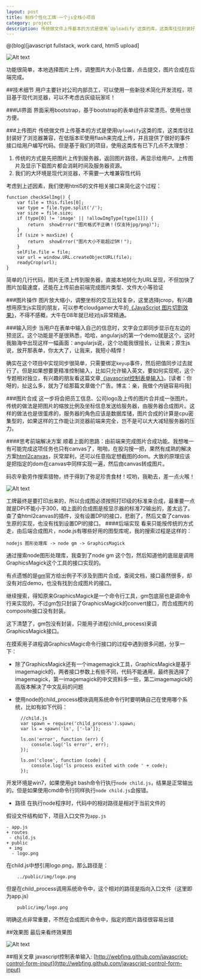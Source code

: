 ```yaml
---
layout: post
title: 制作个性化工牌-一个js全栈小项目
category: project
description: 传统做文件上传基本的方式是使用`Uploadify`这类的库，这类库往往封装好了浏览器兼容，在低版本IE使用flash来完成上传，并且提供了很好的事件接口给用户编写代码。但是基于我们的项目，使用这类库有已下几点不太理想
---
```


@(blog)[javascript fullstack, work card, html5 upload]

![Alt text](http://king-images.qiniudn.com/word-card-cover.jpg)

功能很简单，本地选择图片上传，调整图片大小及位置，点击提交，图片合成在后端完成。

##技术细节
用户主要针对公司内部员工，可以使用一些新技术简化开发流程，项目基于现代浏览器，可以不考虑古灰级玩家IE！

###UI界面
界面采用bootstrap，基于bootstrap的表单组件非常漂亮，使用也很方便。

###上传图片
传统做文件上传基本的方式是使用`Uploadify`这类的库，这类库往往封装好了浏览器兼容，在低版本IE使用flash来完成上传，并且提供了很好的事件接口给用户编写代码。但是基于我们的项目，使用这类库有已下几点不太理想：

1. 传统的方式是先把图片上传到服务器，返回图片路径，再显示给用户。上传图片及显示下载图片都会消耗时间及服务器资源。
2. 我们的大环境是现代浏览器，不需要一大堆兼容性代码

考虑到上述因素，我们使用html5的文件相关接口来简化这个过程：

    function checkSelImg() {
        var file = this.files[0];
        var type = file.type.split('/');
        var size = file.size;
        if (type[0] != 'image' || !allowImgType[type[1]]) {
            return  showError("图片格式不正确！(仅支持jpg/png)");
        }
        if (size > maxSize) {
            return  showError("图片大小不能超过5M！");
        }
        selFile.file = file;
        var url = window.URL.createObjectURL(file);
        readyCrop(url);
    }

简单的几行代码，图片无须上传到服务器，直接本地转化为URL呈现，不但加快了图片加载速度，还能在上传前由前端完成图片类型、文件大小等验证

###图片操作
图片放大缩小，调整坐标的交互比较复杂，这里选择jcrop，有兴趣想用原生js实现的朋友，可以参考cloudgamer大牛的[《JavaScript 图片切割效果》](http://www.cnblogs.com/cloudgamer/archive/2008/07/21/1247267.html)，不得不感概，大牛在08年就已经对js非常精通。

###输入同步
当用户在表单中输入自己的信息时，文字会立即同步显示在左边的预览区。这个功能是不是很熟悉，哈哈，angularjs的第一个demo就是这个。这时我脑海中出现这样一幅画面：angularjs说，这个功能我很擅长，让我来；原生js说，放开那表单，你太大了，让我来，我短小精悍！

确实在这个项目中实现同步很简单，只需要绑定`keyup`事件，然后把值同步过去就行了。但是如果想要更精准控制输入，比如只允许输入英文，要如何实现呢，这个专题相对独立，有兴趣的朋友看这篇文章[《javascript控制表单输入》](http://webfing.github.com/control-form-input)。[读者：你呀的，扯这么多，就为了给那篇文章做个广告。博主：亲，我做个内链容易吗我]


###图片合成
 这一步将会把员工信息、公司logo及上传的图片合并成一张图片。传统的做法是把图片的缩放比例及坐标信息发送给服务器，由服务器合成图片。这样的做法也是很蛋疼的，服务器的角色应该是数据库储，图片合成的计算是cpu密集型的，如果这样的工作能让浏览器前端来完全，岂不是可以大大减轻服务器的压力。

####思考前端解决方案
 顺着上面的思路：由前端来完成图片合成功能。我想唯一有可能完成这项任务也只有canvas了，啪啪，在股沟搜一把，果然有成熟的解决方案[html2canvas](http://html2canvas.hertzen.com/)，灰常犀利，还可以任意指定想截图的dom。大致的原理应该是把指定的dom在canvas中同样实现一遍，然后由canvas转成图片。

 码农辛勤劳作搜索猎物，终于得到了弥足珍贵食材！哎哟，我勒去，差一点火喉！

 ![Alt text](http://king-images.qiniudn.com/canvas.jpg)

工牌最终是要打印出来的，所以合成图必须按照打印级的标准来合成，最重要一点就是DPI不能小于300，咱上面的合成图是按显示器的标准72输出的，差太远了。查了查html2canvas的插件，没有设置DPI的接口，悲剧了，然后又查了canvas生原的实现，也没有找到设置DPI的接口。
####后端实现
看来只能按传统的方式走，由后端合成图片，node.js有哪些好用的图型库呢，我的搜索过程是这样的：

    nodejs 图形处理库 -> node gm -> GraphicsMagick

通过搜索node图形处理库，我查到了node gm 这个包，然后知道他的底层是调用GraphicsMagick这个工具的接口实现的。

有点遗憾的是[gm](http://aheckmann.github.io/gm/)官方给出例子不涉及到图片合成，查阅文档，接口虽然很多，却没有对应demo，也没有找到合成图片的接口。

继续搜索，得知原来GraphicsMagick是一个命令行工具，gm包底层也是调命令行来实现的，不过gm包只封装了GraphicsMagick的convert接口，而合成图片的composite接口没有封装。

这下清楚了，gm包没有封装，只能用子进程(child_process)来调GraphicsMagick接口。

在摸索用子进程调GraphicsMagic命令行接口的过程中遇到很多问题，分享一下：
* 除了GraphicsMagick还有一个imagemagick工具，GraphicsMagick是基于imagemagick的，两者接口参数上有些不同，代码不能通用，最终我选择了imagemagick，第一imagemagick的中文资料多一些，第二imagemagick的高版本解决了中文乱码的问题

* 使用node的child_process模块调用系统命令行时要明确自己在使用哪个系统，比如有如下代码：

        //child.js
        var spawn = require('child_process').spawn;
        var ls = spawn('ls', ['-la']);

        ls.on('error', function (err) {
            console.log('ls error', err);
        });

        ls.on('close', function (code) {
            console.log('ls process exited with code ' + code);
        });

开发环境是win7，如果使用git bash命令行执行`node child.js`，结果是正常输出的。但是如果使用cmd命令行同样执行`node child.js`会报错。

* 路径
 在执行node程序时，代码中的相对路径是相对于当前文件的

 假设文件结构如下，项目入口文件为`app.js`

    - app.js
    + routes
     - child.js
    + public
     + img
      - logo.png

 在child.js中想引用logo.png，那么路径是：

        ../public/img/logo.png

  但是在child_process调用系统命令中，这个相对的路径是指向入口文件（这里即为app.js）

        public/img/logo.png

 明确这点非常重要，不然在合成图片命令中，指定的图片路径很容易出错


##效果图
 最后来看终效果图

![Alt text](http://king-images.qiniudn.com/mm-meimei.jpg)



##相关文章
javascript控制表单输入: [http://webfing.github.com/javascript-control-form-input](http://webfing.github.com/javascript-control-form-input)